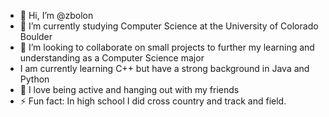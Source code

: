 - 👋 Hi, I’m @zbolon
- 🌱 I’m currently studying Computer Science at the University of Colorado Boulder
- 💞️ I’m looking to collaborate on small projects to further my learning and understanding as a Computer Science major
- I am currently learning C++ but have a strong background in Java and Python
- 👀 I love being active and hanging out with my friends
- ⚡ Fun fact: In high school I did cross country and track and field.

<!---
zbolon/zbolon is a ✨ special ✨ repository because its `README.md` (this file) appears on your GitHub profile.
You can click the Preview link to take a look at your changes.
--->
